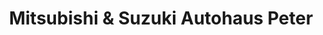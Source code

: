 ---
title: "Mitsubishi & Suzuki Autohaus Peter"
url: /nordhausen/mitsubishi-und-suzuki-autohaus-peter/
shop: Autowerkstatt
---